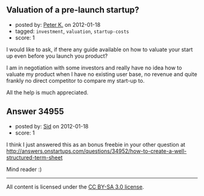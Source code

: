 ## Valuation of a pre-launch startup?

- posted by: [Peter K.](https://stackexchange.com/users/-1/13392-peter-k) on 2012-01-18
- tagged: `investment`, `valuation`, `startup-costs`
- score: 1

I would like to ask, if there any guide available on how to valuate your start up even before you launch you product?

I am in negotiation with some investors and really have no idea how to valuate my product when I have no existing user base, no revenue and quite frankly no direct competitor to compare my start-up to.

All the help is much appreciated.


## Answer 34955

- posted by: [Sid](https://stackexchange.com/users/-1/13800-sid) on 2012-01-18
- score: 1

I think I just answered this as an bonus freebie in your other question at http://answers.onstartups.com/questions/34952/how-to-create-a-well-structured-term-sheet

Mind reader :)




---

All content is licensed under the [CC BY-SA 3.0 license](https://creativecommons.org/licenses/by-sa/3.0/).
